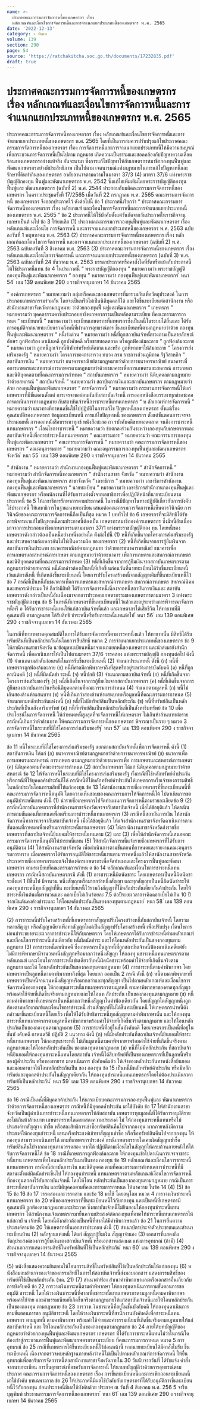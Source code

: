 ```yaml
---
name: >-
  ประกาศคณะกรรมการจัดการหนี้ของเกษตรกร เรื่อง
  หลักเกณฑ์และเงื่อนไขการจัดการหนี้และการจำแนกแยกประเภทหนี้ของเกษตรกร พ.ศ. 2565
date: '2022-12-13'
category: ง พิเศษ
volume: 139
section: 290
page: 54
source: 'https://ratchakitcha.soc.go.th/documents/17232835.pdf'
draft: true
---
```


# ประกาศคณะกรรมการจัดการหนี้ของเกษตรกร เรื่อง หลักเกณฑ์และเงื่อนไขการจัดการหนี้และการจำแนกแยกประเภทหนี้ของเกษตรกร พ.ศ. 2565

ประกาศคณะกรรมการจัดการหนี้ของเกษตรกร เรื่อง หลักเกณฑ์และเงื่อนไขการจัดการหนี้และการจำแนกแยกประเภทหนี้ของเกษตรกร พ.ศ. 2565 โดยที่เป็นการสมควรปรับปรุงแก้ไขประกาศคณะกรรมการจัดการหนี้ของเกษตรกร เรื่อง การจัดการหนี้และการจาแนกแยกประเภทหนี้ให้มีความสมบูรณ์ เพื่อกระบวนการจัดการหนี้เป็นไปตาม กฎหมาย เกิดความเป็นธรรมและสอดคล้องกับปัญหาความเดือดร้อนของเกษตรกรอย่างแท้จริง อันจะนามา ซึ่งการแก้ไขปัญหาให้กับเกษตรกรสมาชิกกองทุนฟื้นฟูและพัฒนาเกษตรกรอย่างมีประสิทธิภาพ เป็นไปตาม เจตนารมณ์แห่งกฎหมายในการแก้ไขปัญหาหนี้และรักษาที่ดินทำกินของเกษตรกร อาศัยอานาจตามความในมาตรา 37/3 (4) มาตรา 37/6 แห่งพระราชบัญญัติกองทุน ฟื้นฟูและพัฒนาเกษตรกร พ.ศ. 2542 ซึ่งแก้ไขเพิ่มเติมโดยพระราชบัญญัติกองทุนฟื้นฟูและ พัฒนาเกษตรกร (ฉบับที่ 2) พ.ศ. 2544 ประกอบกับมติคณะกรรมการจัดการหนี้ของเกษตรกร ในคราวประชุมครั้งที่ 17/2565 เมื่อวันที่ 22 กรกฎาคม พ.ศ. 2565 คณะกรรมการจัดการหนี้ ของเกษตรกร จึงออกประกาศไว้ ดังต่อไปนี้ ข้อ 1 ประกาศนี้เรียกว่า “ ประกาศคณะกรรมการจัดการหนี้ของเกษตรกร เรื่อง หลักเกณฑ์ และเงื่อนไขการจัดการหนี้และการจำแนกแยกประเภทหนี้ของเกษตรกร พ.ศ. 2565 ” ข้อ 2 ประกาศนี้ให้ใช้บังคับตั้งแต่วันถัดจากวันประกาศในราชกิจจานุเบกษาเป็นต้ นไป ข้อ 3 ให้ยกเลิก (1) ประกาศคณะกรรมการกองทุนฟื้นฟูและพัฒนาเกษตรกร เรื่อง หลักเกณฑ์และเงื่อนไข การจัดการหนี้ และการจาแนกแยกประเภทหนี้ของเกษตรกร พ.ศ. 2563 ฉบับลงวันที่ 1 พฤษภาคม พ.ศ. 2563 (2) ประกาศคณะกรรมการจัดการหนี้ของเกษตรกร เรื่อง หลักเกณฑ์และเงื่อนไขการจัดการหนี้ และการจาแนกแยกประเภทหนี้ของเกษตรกร (ฉบับที่ 2) พ.ศ. 2563 ฉบับลงวันที่ 3 สิงหาคม พ.ศ. 2563 (3) ประกาศคณะกรรมการจัดการหนี้ของเกษตรกร เรื่อง หลักเกณฑ์และเงื่อนไขการจัดการหนี้ และการจาแนกแยกประเภทหนี้ของเกษตรกร (ฉบับที่ 3) พ.ศ. 2563 ฉบับลงวันที่ 24 ธันวาคม พ.ศ. 2563 บรรดาประกาศหรือคาสั่งใดที่ขัดหรือแย้งกับประกาศนี้ให้ใช้ประกาศนี้แทน ข้อ 4 ในประกาศนี้ “ พระราชบัญญัติกองทุน ” หมายความว่า พระราชบัญญัติกองทุนฟื้นฟูและพัฒนาเกษตรกร “ กองทุน ” หมายความว่า กองทุนฟื้นฟูและพัฒนาเกษตรกร ้ หนา 54 ่ เลม 139 ตอนพิเศษ 290 ง ราชกิจจานุเบกษา 14 ธันวาคม 2565

“ องค์กรเกษตรกร ” หมายความว่า กลุ่มหรือคณะของเกษตรกรที่มารวมกันเพื่อวัตถุประสงค์ ในการประกอบเกษตรกรรมร่วมกัน โดยจะเป็นหรือไม่เป็นนิติบุคคลก็ได้ และได้ขึ้นทะเบียนต่อสานักงาน หรือสำนักงานสาขาจังหวัดตามกฎหมาย ว่าด้วยกองทุนฟื้ นฟูและพัฒนาเกษตรกร “ เกษตรกร ” หมายความว่า บุคคลธรรมดาซึ่งประกอบอาชีพเกษตรกรรมเป็นหลักตามระเบียบ ที่คณะกรรมการกาหนด “ ทะเบียนหนี้ ” หมายความว่า ทะเบียนเกษตรกรที่เกษตรกรซึ่งเป็นหนี้ในระบบได้ยื่นและ ได้รับการอนุมัติจากนายทะเบียนรวมถึงหนี้ที่ผ่านการอุทธรณ์การ ขึ้นทะเบียนหนี้ตามกฎหมายว่าด้วย กองทุนฟื้นฟูและพัฒนาเกษตรกร “ หนี้เร่งด่วน ” หมายความว่า หนี้ที่ถูกสถาบันเจ้าหนี้ทวงถามเป็นลายลักษณ์อักษร ถูกฟ้องร้อง ดาเนินคดี ถูกบังคับคดี หรือขายทอดตลาด หรือถูกฟ้องล้มละลาย “ ถูกฟ้องล้มละลาย ” หมายความว่า ลูกหนี้ถูกเจ้าหนี้พิทักษ์ทรัพย์เด็ดขาด และหรือ ถูกพิพากษาให้ล้มละลาย “ โครงการส่งเสริมของรัฐ ” หมายความว่า โครงการของกระทรวง ทบวง กรม ราชการส่วนภูมิภาค รัฐวิสาหกิจ “ สถาบันการเงิน ” หมายความว่า ธนาคารพาณิชย์ตามกฎหมายว่าด้วยการธนาคารพาณิชย์ ธนาคารเพื่ อการเกษตรและสหกรณ์การเกษตรตามกฎหมายว่าด้วยธนาคารเพื่อการเกษตรและสหกรณ์ การเกษตร และนิติบุคคลตามที่คณะกรรมการกำหนด “ สถาบันเกษตรกร ” หมายความว่า นิติบุคคลตามกฎหมายว่าด้วยสหกรณ์ “ สถาบันเจ้าหนี้ ” หมายความว่า สถาบันการเงินและสถาบันเกษตรกร ตามกฎหมายว่าด้วย กองทุนฟื้นฟูและพัฒนาเกษตรกร “ การจัดการหนี้ ” หมายความว่า กระบวนการจัดการหนี้ให้แก่เกษตรกรที่มีขั้นตอนตั้งแต่ การเจรจาขอผ่อนผันกับสถาบันเจ้าหนี้ การออกหนังสือบรรเทาทุกข์ขอชะลอการดาเนินการทางกฎหมาย กับสถาบันเจ้าหนี้การชาระหนี้แทนเกษตรกร “ ห ลักเกณฑ์การจัดการหนี้ ” หมายความว่า แนวทางที่กาหนดขึ้นใช้ไปปฏิบัติในการแก้ไข ปัญหาหนี้ของเกษตรกร ตั้งแต่เรื่องคุณสมบัติของเกษตรกร ข้อมูลทะเบียนหนี้ การแก้ไขปัญหาหนี้ ของเกษตรกร ตั้งแต่ขั้นตอนการเจรจาประนอมหนี้ การออกหนังสือบรรเทาทุกข์ หนังสือชะลอ กา รบังคับคดีขายทอดตลาด จนถึงการชาระหนี้แทนเกษตรกร “ เงื่อนไขการชาระหนี้ ” หมายความว่า ข้อตกลงร่วมกันระหว่างกองทุนกับเกษตรกรและ สถาบันเจ้าหนี้เพื่อการชำระหนี้แทนเกษตรกร “ คณะกรรมการ ” หมายความว่า คณะกรรมการกองทุนฟื้นฟูและพัฒนาเกษตรกร “ คณะกรรมการจัดการหนี้ ” หมายความว่า คณะกรรมการจัดการหนี้ของเกษตรกร “ คณะอนุกรรมการ ” หมายความว่า คณะอนุกรรมการกองทุนฟื้นฟูและพัฒนาเกษตรกรจังหวัด ้ หนา 55 ่ เลม 139 ตอนพิเศษ 290 ง ราชกิจจานุเบกษา 14 ธันวาคม 2565

“ สำนักงาน ” หมายความว่า สำนักงานกองทุนฟื้นฟูและพัฒนาเกษตรกร “ สำนักจัดการหนี้ ” หมายความว่า สำนักจัดการหนี้ของเกษตรกร “ สำนักงานสาขา จังหวัด ” หมายความว่า สำนักงานกองทุนฟื้นฟูและพัฒนาเกษตรกร สาขาจังหวัด “ เลขาธิการ ” หมายความว่า เลขาธิการสำนักงานกองทุนฟื้นฟูและพัฒนาเกษตรกร “ นายทะเบียน ” หมายความว่า เลขาธิการสำนักงานกองทุนฟื้นฟูและพัฒนาเกษตรกร หรือพนักงานที่ได้รับการแต่งตั้งจากเลขาธิการเพื่อปฏิบัติหน้าที่นายทะเบียนตามประกาศนี้ ข้อ 5 ให้เลขาธิการรักษาการตามประกาศนี้ ในกรณีมีปัญหาในทางปฏิบัติเกี่ยวกับการบังคับใช้ประกาศนี้ ให้เลขาธิการในฐานะนายทะเบียน เสนอต่อคณะกรรมการจัดการหนี้เห็นควรวินิจฉัย การวินิจฉัยของคณะกรรมการจัดการหนี้ถือเป็นที่สุด หมวด 1 บททั่วไป ข้อ 6 เกษตรกรที่จะมีสิทธิได้รับการพิจารณาแก้ไขปัญหาหนี้ตามประกาศนี้ต้องเป็น เกษตรกรสมาชิกองค์กรเกษตรกร ซึ่งมีหนี้อันเนื่องมาจากการประกอบอาชีพเกษตรกรรมตามมาตรา 37/1 แห่งพระราชบัญญัติกอง ทุน โดยหนี้ของเกษตรกรดังกล่าวต้องเป็นหนี้อย่างหนึ่งอย่างใด ดังต่อไปนี้ (1) หนี้ที่เกิดขึ้นจากโครงการส่งเสริมของรัฐและประสบความล้มเหลวอันไม่ใช่เป็นความผิด ของเกษตรกร (2) หนี้ที่เกิดขึ้นจากการกู้ยืมเงินจากสถาบันการเงินประเภท ธนาคารพาณิชย์ตามกฎหมาย ว่าด้วยการธนาคารพาณิชย์ ธนาคารเพื่อการเกษตรและสหกรณ์การเกษตร ตามกฎหมายว่าด้วยธนาคาร เพื่อการเกษตรและสหกรณ์การเกษตรและนิติบุคคลตามที่คณะกรรมการกำหนด (3) หนี้ที่เกิดขึ้นจากการกู้ยืมเงินจากสถาบันเกษตรกรตามกฎหมายว่าด้วยสหกรณ์ หนี้ดังกล่าวต้องเป็นหนี้ที่เกิดขึ้ นก่อนวันที่นายทะเบียนได้รับขึ้นทะเบียนหนี้ เว้นแต่กรณีหนี้ ที่เกิดหลังขึ้นทะเบียนหนี้ โดยการปรับโครงสร้างหนี้จากสัญญาเดิมที่ขึ้นทะเบียนหนี้ไว้ ข้อ 7 กรณีที่เป็นหนี้กับธนาคารเพื่อการเกษตรและสหกรณ์การเกษตร สหกรณ์การเกษตร สหกรณ์นิคม และสหกรณ์ประมง ให้ ถือว่ามีสิทธิ ได้รับการจัดการหนี้เนื่องจากหนี้สถาบันการเงินและ สถาบันเกษตรกรดังกล่าวเป็นหนี้อันเนื่องมาจากการประกอบเกษตรกรรมของเกษตรกรตามมาตรา 3 แห่งพระราชบัญญัติกองทุน ข้อ 8 ในกรณีที่เกษตรกรที่ขึ้นทะเบียนหนี้ไว้แล้วและอยู่ระหว่างการพิจารณาจัดการหนี้หรื อ ได้รับการชาระหนี้แทนให้แก่สถาบันเจ้าหนี้แล้ว และเกษตรกรได้เสียชีวิต ให้ทายาทที่มีคุณสมบัติ ตามกฎหมาย ได้รับสิทธิ ชำระหนี้หรือรับภาระหนี้แทนต่อไป ้ หนา 56 ่ เลม 139 ตอนพิเศษ 290 ง ราชกิจจานุเบกษา 14 ธันวาคม 2565

ในกรณีที่ทายาทขาดคุณสมบัติในการได้รับการจัดการหนี้ตามวรรคหนึ่งแล้ว ให้ทายาทนั้น มีสิทธิได้รับทรัพย์สินที่เป็นหลักประกันคืนโดยการสืบสิทธิ์ หมวด 2 การจำแนกแยกประเภทหนี้ของเกษตรกร ข้อ 9 ให้สานักงานสาขาจังหวัด นาข้อมูลทะเบียนหนี้มาจาแนกแยกหนี้ของเกษตรกร และนำส่งมายังสำนักจัดการหนี้ เพื่อดาเนินการให้เป็นไปตามมาตรา 37/6 วรรคสอง แห่งพระราชบัญญัติ กองทุนต่อไป ดังนี้ (1) จำแนกตามลำดับก่อนหลังในการรับขึ้นทะเบียนหนี้ (2) จำแนกประเภทหนี้ ดังนี้ (ก) หนี้ที่เกษตรกรถูกฟ้องล้มละลาย (ข) หนี้ที่ศาลมีคาพิพากษาถึงที่สุดหรืออยู่ระหว่างการบังคับคดี (ค) หนี้ที่ถูกดาเนินคดี (ง) หนี้ที่ผิดนัดชำ ระหนี้ (จ) หนี้ปกติ (3) จำแนกตามสถาบันเจ้าหนี้ (ก) หนี้ที่เกิดขึ้นจากโครงการส่งเสริมของรัฐ (ข) หนี้ที่เกิดขึ้นจากการกู้ยืมเงินจากสถาบันเกษตรกร (ค) หนี้ที่เกิดขึ้นจากการกู้ยืมของสถาบันการเงินหรือนิติบุคคลตามที่คณะกรรมการกำหนด (4) จำแนกตามมูลหนี้ (ก) หนี้ไม่เกินสองล้านห้าแสนบาท (ข) หนี้ที่เกินกว่าสองล้านห้าแสนบาทหรือมูลหนี้ที่คณะกรรมการกาหนด (5) จำแนกตามหลักประกันแห่งหนี้ (ก) หนี้ที่ไม่มีทรัพย์สินเป็นหลักประกัน (ข) หนี้ที่ทรัพย์สินเป็นหลักประกันที่เป็นอสังหาริมทรัพย์ (ค) หนี้ที่ทรัพย์สินเป็นหลักประกันที่เป็นสังหาริมทรัพย์ ข้อ 10 เพื่อประโยชน์ในการจัดการหนี้ ให้กำหนดหนี้สูงสุดที่จะจัดการหนี้ให้เกษตรกร ไม่เกินห้าล้านบาทต่อราย กรณีหนี้เกินกว่าห้าล้านบาท ให้คณะกรรมการจัดการหนี้ของเกษตรกร พิจารณาเป็นราย ๆ หมวด 3 การจัดการหนี้ในระบบที่มิใช่โครงการส่งเสริมของรัฐ ้ หนา 57 ่ เลม 139 ตอนพิเศษ 290 ง ราชกิจจานุเบกษา 14 ธันวาคม 2565

ข้อ 11 หนี้ในระบบที่มิใช่โครงการส่งเสริมของรัฐ แยกตามสถาบันเจ้าหนี้เพื่อการจัดการหนี้ ดังนี้ (1) สถาบันการเงิน ได้แก่ (ก) ธนาคารพาณิชย์ตามกฎหมายว่าด้วยการธนาคารพาณิชย์ (ข) ธนาคารเพื่อการเกษตรและสหกรณ์ การเกษตร ตามกฎหมายว่าด้วยธนาคารเพื่อ การเกษตรและสหกรณ์การเกษตร (ค) นิติบุคคลตามที่คณะกรรมการกำหนด (2) สถาบันเกษตรกร ได้แก่ นิติบุคคลตามกฎหมายว่าด้วยสหกรณ์ ข้อ 12 ให้จัดการหนี้ในระบบที่มิใช่โครงการส่งเสริมของรัฐ ทั้งกรณีที่ใช้หลักทรัพย์ค้ำประกัน หรือกรณีที่ใช้บุคคลค้าประกันก็ได้ กรณีหนี้ที่ใช้หลักทรัพย์ค้าประกันให้เกษตรกรหรือเจ้าของกรรมสิทธิ์ ในหลักประกันโอนกรรมสิทธิ์ให้แก่กองทุน ข้อ 13 ให้สานักงานนารายชื่อเกษตรกรที่ขึ้นทะเบียนหนี้ที่คณะกรรมการจัดการหนี้อนุมัติ โดยความเห็นชอบของคณะกรรมการให้จัดการหนี้ได้ ไปดาเนินการขออนุมัติชำระหนี้แทน ดังนี้ (1) นำรายชื่อเกษตรกรไปจัดทำแผนการจัดการหนี้ตามรายละเอียดข้อ 9 (2) กรณีหนี้สถาบันเกษตรกรที่สำนักงานสาขาจังหวัดเจรจากับสถาบันเจ้าหนี้ เมื่อได้ข้อยุติแล้ว ให้ดาเนินการตามขั้นตอนที่กาหนดเพื่อเตรียมการชำระหนี้แทนเกษตรกร (3) กรณีหนี้สถาบันการเงิน ให้สานักจัดการหนี้ทาการเจรจากับสถาบันเจ้าหนี้ เมื่อได้ข้อยุติแล้ว ให้แจ้งสำนักงานสาขาจังหวัดดาเนินการตามขั้นตอนที่กาหนดเพื่อเตรียมการชำระหนี้แทนเกษตรกร (4) ให้สา นักงานสาขาจังหวัดส่งรายชื่อเกษตรกรที่สถาบันเจ้าหนี้ยินยอมให้ชาระหนี้แทนตาม (2) และ (3) เพื่อให้สำนักจัดการหนี้เสนอคณะกรรมการจัดการหนี้อนุมัติให้ชำระหนี้แทน (5) ให้สานักจัดการหนี้แจ้งรายชื่อเกษตรกรที่ได้รับการอนุมัติตาม (4) ให้สานักงานสาขาจังหวัด เพื่อดำเนินการตามขั้นตอนที่กาหนดและรายงานคณะอนุกรรรมการทราบ เมื่อเกษตรกรได้รับการอนุมัติให้ชาระหนี้แทนตามวรรคหนึ่งแล้วให้สานักงานสาขาจังหวัด ประกาศรายชื่อเกษตรกรและแจ้งให้องค์กรเกษตรกรเพื่อจัดทำแผนและโครงการฟื้นฟูและพัฒนา เกษตรกร ตามระเบียบที่คณะกรรมการกำหน ด ข้อ 14 หลักเกณฑ์และเงื่อนไขการชาระหนี้แทนเกษตรกร กรณีหนี้สถาบันเกษตรกรมี ดังนี้ (1) การชาระหนี้ผิดนัดชาระ โดยเกษตรกรเป็นหนี้ผิดนัดชาระตั้งแต่ 1 ปีขึ้นไป มีจานวน หนึ่งสัญญาหรือมากกว่าหนึ่งสัญญา และทุกสัญญาเป็นหนี้ผิดนัดชำระให้กองทุนชาระหนี้ทุกสัญญำที่ขึ้น ทะเบียนหนี้ไว้รวมถึงสัญญาที่ใช้หลักประกันเดียวกันค้าประกัน โดยให้ชาระหนี้เงินต้นเต็มจานวนและ ดอกเบี้ยไม่เกินร้อยละ 7.5 ต่อปีระยะเวลาการคิดดอกเบี้ยไม่เกิน 10 ปี จากเงินต้นคงค้างชำระและ ให้โอนหลักประกันเป็นของกองทุนตามกฎหมาย ้ หนา 58 ่ เลม 139 ตอนพิเศษ 290 ง ราชกิจจานุเบกษา 14 ธันวาคม 2565

(2) การชาระหนี้ปรับโครงสร้างหนี้ที่เกษตรกรทาสัญญาปรับโครงสร้างหนี้กับสถาบันเจ้าหนี้ โดยรวมหลายสัญญา หรือสัญญาเดียวเพื่อทาสัญญาใหม่เป็นสัญญาปรับโครงสร้างหนี้ เพื่อปรับปรุง เงื่อนไขการผ่อนชำระขยายระยะเวลาการชำระหนี้ให้กับเกษตรกร โดยให้เกษตรกรได้รับการชำระหนี้ตำมหลักเกณฑ์และเงื่อนไขการชำระหนี้เช่นเดียวกับ หนี้ผิดนัดชำระ และให้โอนหลักประกันเป็นของกองทุนตามกฎหมาย (3) การชาระหนี้ดาเนินคดี ซึ่งเกษตรกรเป็นลูกหนี้ที่ถูกสถาบันเจ้าหนี้ฟ้องดาเนินคดีแต่ยัง ไม่มีการพิพากษามีจานวนหนึ่งสัญญาหรือมากกว่าหนึ่งสัญญา ให้กองทุ นชาระหนี้แทนเกษตรกรตามหลักเกณฑ์ และเงื่อนไขการชาระหนี้เช่นเดียวกับหนี้ผิดนัดชาระพร้อมค่าใช้จ่ายที่เกิดขึ้นจริงตามกฎหมาย และให้ โอนหลักประกันเป็นของกองทุนตามกฎหมาย (4) การชาระหนี้ตามคำพิพากษา โดยเกษตรกรเป็นลูกหนี้ตามคาพิพากษาถึงที่สุด โดยแยก ออกเป็น 2 กรณี ดังนี้ (ก) หนี้ตามคาพิพากษาที่เกษตรกรเป็นหนี้จานวนหนึ่งสัญญาหรือมากกว่าและทุกสัญญา เป็นไปตามหลักเกณฑ์และเงื่อนไขการจัดการหนี้ของกองทุน ให้กองทุนชาระหนี้แทนเกษตรกรตามมูลหนี้ ตามคาพิพากษาของศาลทุกสัญญาพร้อมค่าใช้จ่ายที่เกิดขึ้นจริงตามกฎหมายและให้โอนห ลักประกัน เป็นของกองทุนตามกฎหมาย (ข) หนี้ตามคำพิพากษาที่เกษตรกรเป็นหนี้มากกว่าหนึ่งสัญญาในคำฟ้องเดียวกัน โดยสัญญาใดสัญญาหนึ่งถูกต้องตามหลักเกณฑ์และเงื่อนไขการชำระหนี้ ส่วนสัญญาที่ไม่ได้ขึ้นทะเบียนหนี้ ให้เกษตรกรนำหนี้ดังกล่าวมาขึ้นทะเบียนหนี้โดยเร็ว เพื่อให้ได้รับสิทธิชาระหนี้ทุกสัญญาตามคำพิพากษานั้น และให้กองทุนชาระหนี้แทนเกษตรกรตามมูลหนี้คาพิพากษาพร้อมค่าใช้จ่ายที่เกิดขึ้นจริงตามกฎหมาย และให้โอนหลักประกันเป็นของกองทุนตามกฎหมาย (5) การชาระหนี้ที่อยู่ในชั้นบังคับคดี โดยเกษตรกรเป็นหนี้ที่อยู่ในชั้นบั งคับคดี กาหนดวิธี ปฏิบัติ 2 แนวทาง ดังนี้ (ก) หนี้มีหลักประกันที่สถาบันเจ้าหนี้ยินยอมให้ชาระหนี้แทนเกษตรกร ให้กองทุนชาระหนี้ ไม่เกินมูลหนี้ตามคาพิพากษาพร้อมค่าใช้จ่ายที่เกิดขึ้นจริงตามกฎหมายและให้โอนหลักประกันเป็น ของกองทุนตามกฎหมาย (ข) หนี้ที่ไม่มีหลักประกัน ที่สถาบันเจ้าหนี้ยินยอมให้กองทุนชาระหนี้แทนโดยสถาบัน เจ้าหนี้ได้สืบทรัพย์ที่เป็นของเกษตรกรที่เป็นลูกหนี้หรือของผู้ค้ำประกัน หรือของทายาท มาดาเนินการ บังคับคดีแล้ว ให้เจ้าของหลักประกันทาหนังสือยินยอมและมอบอานาจให้โอนหลักประกันเป็น ของ กองทุน ข้อ 15 เป็นหนี้มีหลักทรัพย์ค้าประกัน หรือมีหลักทรัพย์และบุคคลค้าประกันในสัญญาเดียวกัน ให้กองทุนชำระหนี้แทนเกษตรกรโดยไม่ต้องประเมินราคาทรัพย์ที่เป็นหลักประกัน ้ หนา 59 ่ เลม 139 ตอนพิเศษ 290 ง ราชกิจจานุเบกษา 14 ธันวาคม 2565

ข้อ 16 กรณีเป็นหนี้ที่มีบุคคลค้าประกัน ให้นาระเบียบคณะกรรมการกองทุนฟื้นฟูและ พัฒนาเกษตรกร ว่าด้วยการจัดการหนี้ของเกษตรกร กรณีหนี้ที่มีบุคคลค้ำประกัน มาใช้บังคับ ข้อ 17 ให้สำนักงานสาขาจังหวัดเป็นผู้ดำเนินการชำระหนี้แทนเกษตรกรให้กับสถาบัน เกษตรกรทุกมูลหนี้ที่ได้รับการอนุมัติรายละไม่เกินห้าล้านบาท เกษตรกรรายใดเคยแสดงความประสงค์ ไม่ ให้กองทุนชาระหนี้แทนหรือไม่ประสงค์ทาสัญญา เ ช่าซื้อ หรือสละสิทธิการเช่าซื้อทรัพย์สินคืนไปจากกองทุน หากภายหลังมีความประสงค์ให้กองทุนชำระหนี้ แทนหรือประสงค์เข้าทาสัญญาเช่าซื้อ หรือซื้อทรัพย์สินคืนไปจากกองทุน ให้กองทุนสามารถดาเนินการได้ ตามที่เกษตรกรประสงค์ กรณีเกษตรกรรายใดเคยผิดสัญญาเช่าซื้อทรัพย์สินคืนไปจากกองทุนตามวรรคสอง หากได้ ปฏิบัติตามเงื่อนไขในสัญญาให้ครบถ้วนภายหลังให้ได้รับการจัดการหนี้ได้ ข้อ 18 กรณีที่เกษตรกรถูกฟ้องล้มละลาย ให้กองทุนเข้าไปดาเนินการเจรจาชาระหนี้แทน เกษตรกรเพื่อโอนหลักประกันมาเป็นของ กองทุน ข้อ 19 หลักเกณฑ์และเงื่อนไขการชาระหนี้แทนเกษตรกร กรณีหนี้สถาบันการเงิน และนิติบุคคล ตามที่คณะกรรมการกำหนดการชำระหนี้ที่มีสถานะตั้งแต่ผิดนัดชำระขึ้นไป ให้กองทุนชำระหนี้ แทนเกษตรกรตามหลักเกณฑ์เงื่อนไขการจัดการหนี้ที่กองทุนตกลงไว้กับสถาบันเจ้าหนี้ โดยให้โอน หลักประกันเป็นของกองทุนตามกฎหมาย กรณีเป็นการชาระหนี้สถาบันการเงิน และนิติบุคคลตามที่คณะกรรมการกาหนด ให้นาความ ในข้อ 14 (4) (5) ข้อ 15 ข้อ 16 ข้อ 17 วรรคสองและวรรคสาม และข้อ 18 มาใช้ โดยอนุโลม หมวด 4 การวางเงินชาระหนี้แทนเกษตรกร ข้อ 20 หนี้ของเกษตรกรที่ขึ้นทะเบียนหนี้ไว้กับกองทุน และเป็นหนี้ที่เกษตรกรมีคุณสมบัติ ถูกต้องตามกฎหมายและประกาศ ซึ่งสถาบันเจ้าหนี้ไม่ยินยอมให้กองทุนชำระหนี้แทนเกษตรกร ให้สานักงานแจ้งเกษตรกรมายื่นความประสงค์ต่อกองทุนเพื่อขอให้ชาระหนี้แทนเกษตรกรให้แก่สถาบั น เจ้าหนี้ โดยหนี้ดังกล่าวต้องเป็นหนี้ที่ศาลได้มีคำพิพากษาแล้ว ข้อ 21 ในการยื่นความประสงค์ตามข้อ 20 ให้เกษตรกรยื่นเอกสารประกอบ ดังนี้ (1) สำเนาบัตรประจำตัวประชาชนและสำเนาทะเบียนบ้าน (2) หลักฐานแห่งหนี้ ได้แก่ สัญญากู้ยืมเงิน สัญญาจำนอง (3) เอกสารที่แสดงถึงวัตถุประสงค์ของการกู้ยืมเงินของสถาบันเจ้าหนี้ หรือเอกสารแสดงผล แห่งการอุทธรณ์ (ถ้ามี) (4) สำเนาเอกสารแสดงกรรมสิทธิ์ในทรัพย์สินที่ใช้เป็นหลักประกัน ้ หนา 60 ่ เลม 139 ตอนพิเศษ 290 ง ราชกิจจานุเบกษา 14 ธันวาคม 2565

(5) หนังสือแสดงความยินยอมให้โอนกรรมสิทธิ์ในทรัพย์สินที่ใช้เป็นหลักประกันให้แก่กองทุน (6) ห นังสือมอบอำนาจของเจ้าของกรรมสิทธิ์ในการให้สถาบันเจ้าหนี้ส่งมอบเอกสาร แสดงกรรมสิทธิ์ของทรัพย์ที่ใช้เป็นหลักประกัน (ทด. 21) (7) สำเนาคำฟ้อง สำเนาคำพิพากษาและหรือเอกสารอื่นเกี่ยวกับการบังคับคดี ข้อ 22 การวางเงินชาระหนี้ตามคำพิพากษา ให้กองทุนดาเนินการตามขั้นตอนการขออนุมัติ ชาระหนี้ โดยให้วางเงินชาระหนี้ที่ศาลเพื่อชาระหนี้แทนเกษตรกรตามมูลหนี้ตามคาพิพากษาพร้อมค่าใช้จ่าย และค่าธรรมเนียมที่เกิดขึ้นจริงตามกฎหมายให้แก่สถาบันเจ้าหนี้และให้โอนหลักประกันเป็นของกองทุน ตามกฎหมาย ข้อ 23 การวางเ งินชาระหนี้ที่อยู่ในชั้นบังคับคดี ให้กองทุนดาเนินการตามขั้นตอนการขอ อนุมัติชาระหนี้ โดยให้วางเงินชาระหนี้ที่สานักงานบังคับคดีเพื่อชาระหนี้แทนเกษตรกร ตามมูลหนี้ ตามคาพิพากษา พร้อมค่าใช้จ่ายและค่าธรรมเนียมที่เกิดขึ้นจริงตามกฎหมายให้แก่สถาบันเจ้าหนี้ และ ให้โอนหลักประกันเป็นของกองทุนตามกฎหมาย ข้อ 24 ภายใต้บทบัญญัติของกฎหมายว่าด้วยกองทุนฟื้นฟูและพัฒนาเกษตรกร เกษตรกร ที่ได้รับการชาระหนี้แทนไม่ว่าในกรณีใด ต้องเข้าสู่กระบวนการฟื้นฟูและพัฒนาเกษตรกรตามระเบียบ ที่คณะกรรมการกาหนด หมวด 5 การอุทธรณ์ ข้อ 25 กรณีที่เกษตรกรได้ขึ้นทะเบียนหนี้ไว้ก่อนหน้านี้ หากนายทะเบียนได้มีคาสั่งไม่รับ ขึ้นทะเบียนหนี้ เนื่องจากตรวจพบหลักฐานภายหลังว่าหนี้ไม่เป็นไปตามหลักเกณฑ์การจัดการหนี้ ให้ยื่นอุทธรณ์เพื่อขอรับการจัดการหนี้ต่อสานักงานสาขาจังหวัดภายใน 30 วันนับจากวันที่ ได้รับแจ้ง คำสั่งจากนายทะเบียน การยื่นอุทธรณ์เพื่อขอรับการจัดการหนี้ ให้นาบทบัญญัติว่าด้วยการอุทธรณ์ตามประกาศ คณะกรรมการจัดการหนี้ของเกษตรกร เรื่อง การขึ้นทะเบียนหนี้และการเพิกถอนทะเบียนหนี้มาใช้บังคับ บทเฉพาะกาล ข้อ 26 ให้ประกาศนี้มีผลใช้บังคับกับเกษตรกรที่ได้รับอนุมัติการขึ้นทะเบียนหนี้ไว้กับกองทุน ก่อนประกาศนี้มีผลใช้บังคับด้วย ประกาศ ณ วันที่ 4 สิงหาคม พ.ศ. 256 5 จารึก บุญพิมพ์ ประธานกรรมการจัดการหนี้ของเกษตรกร ้ หนา 61 ่ เลม 139 ตอนพิเศษ 290 ง ราชกิจจานุเบกษา 14 ธันวาคม 2565
